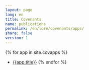 ```yaml
---
layout: page
lang: en
title: Covenants
name: publications
permalink: /en/lore/covenants/apps/
share: false
version: 1
---
```

{% for app in site.covapps %}
- [{{app.title}}]({{app.url}})
{% endfor %}

